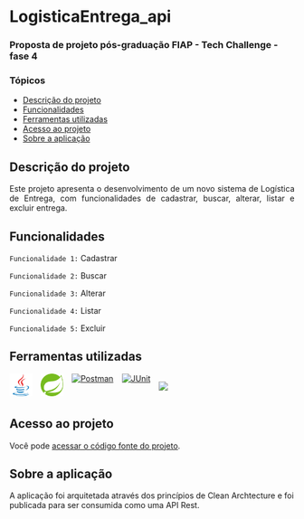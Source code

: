 # LogisticaEntrega_api

### Proposta de projeto pós-graduação FIAP - Tech Challenge - fase 4

### Tópicos

- [Descrição do projeto](#descrição-do-projeto)
- [Funcionalidades](#funcionalidades)
- [Ferramentas utilizadas](#ferramentas-utilizadas)
- [Acesso ao projeto](#acesso-ao-projeto)
- [Sobre a aplicação](#sobre-a-aplicação)


## Descrição do projeto

<p align="justify">
Este projeto apresenta o desenvolvimento de um novo sistema de Logística de Entrega, com funcionalidades de cadastrar, buscar, alterar, listar e excluir entrega.
</p>

## Funcionalidades

`Funcionalidade 1:` Cadastrar

`Funcionalidade 2:` Buscar

`Funcionalidade 3:` Alterar

`Funcionalidade 4:` Listar

`Funcionalidade 5:` Excluir


## Ferramentas utilizadas
<div style="display: flex; gap: 15px">
<a href="https://www.java.com" target="_blank"> 
    <img src="https://raw.githubusercontent.com/devicons/devicon/master/icons/java/java-original.svg" alt="Java" width="40" height="40"/> 
</a>

<a href="https://spring.io/" target="_blank"> 
    <img src="https://raw.githubusercontent.com/devicons/devicon/master/icons/spring/spring-original.svg" alt="Spring" width="40" height="40"/> 
</a>

<a href="https://www.postman.com/" target="_blank"> 
    <img src="https://cdn.jsdelivr.net/gh/devicons/devicon@latest/icons/postman/postman-original.svg" alt="Postman" width="40" /> 
</a>

<a href="https://junit.org/junit5/" target="_blank"> 
    <img src="https://camo.githubusercontent.com/47ab606787e47aee8033b92c8f1d05c0e74b9b81904550f35a8f54e39f6c993b/68747470733a2f2f6a756e69742e6f72672f6a756e6974352f6173736574732f696d672f6a756e6974352d6c6f676f2e706e67" alt="JUnit" width="40" height="40"/> 
</a>

<a href="https://www.postgresql.org/" target="_blank"> <img src="https://cdn.jsdelivr.net/gh/devicons/devicon@latest/icons/postgresql/postgresql-plain.svg" width="40"/> </a>

</div>


## Acesso ao projeto

Você pode [acessar o código fonte do projeto](https://github.com/MarcosHRFerreira/logisticaentrega-api.git).

## Sobre a aplicação

A aplicação foi arquitetada através dos princípios de Clean Archtecture e foi publicada para ser consumida como uma API Rest.


